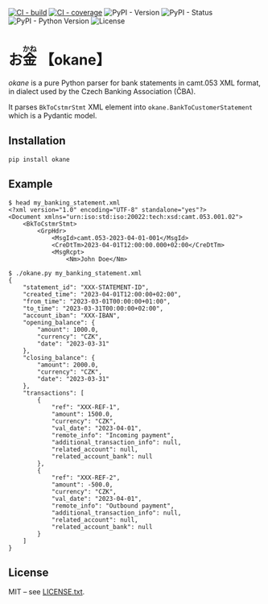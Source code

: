 [![CI - build](https://img.shields.io/github/actions/workflow/status/tkarabela/okane/main.yml?branch=master)](https://github.com/tkarabela/okane/actions)
[![CI - coverage](https://img.shields.io/codecov/c/github/tkarabela/okane)](https://app.codecov.io/github/tkarabela/okane)
![PyPI - Version](https://img.shields.io/pypi/v/okane.svg?style=flat-square)
![PyPI - Status](https://img.shields.io/pypi/status/okane.svg?style=flat-square)
![PyPI - Python Version](https://img.shields.io/pypi/pyversions/okane.svg?style=flat-square)
![License](https://img.shields.io/pypi/l/okane.svg?style=flat-square)

# お<ruby>金<rt>かね</rt></ruby> 【okane】

_okane_ is a pure Python parser for bank statements in camt.053 XML format, in dialect
used by the Czech Banking Association (ČBA).

It parses `BkToCstmrStmt` XML element into `okane.BankToCustomerStatement` which is
a Pydantic model.

## Installation

```shell
pip install okane
```

## Example

```
$ head my_banking_statement.xml
<?xml version="1.0" encoding="UTF-8" standalone="yes"?>
<Document xmlns="urn:iso:std:iso:20022:tech:xsd:camt.053.001.02">
    <BkToCstmrStmt>
        <GrpHdr>
            <MsgId>camt.053-2023-04-01-001</MsgId>
            <CreDtTm>2023-04-01T12:00:00.000+02:00</CreDtTm>
            <MsgRcpt>
                <Nm>John Doe</Nm>

$ ./okane.py my_banking_statement.xml
{                                               
    "statement_id": "XXX-STATEMENT-ID",         
    "created_time": "2023-04-01T12:00:00+02:00",
    "from_time": "2023-03-01T00:00:00+01:00",   
    "to_time": "2023-03-31T00:00:00+02:00",     
    "account_iban": "XXX-IBAN",                 
    "opening_balance": {                        
        "amount": 1000.0,
        "currency": "CZK",
        "date": "2023-03-31"
    },
    "closing_balance": {
        "amount": 2000.0,
        "currency": "CZK",
        "date": "2023-03-31"
    },
    "transactions": [
        {
            "ref": "XXX-REF-1",
            "amount": 1500.0,
            "currency": "CZK",
            "val_date": "2023-04-01",
            "remote_info": "Incoming payment",
            "additional_transaction_info": null,
            "related_account": null,
            "related_account_bank": null
        },
        {
            "ref": "XXX-REF-2",
            "amount": -500.0,
            "currency": "CZK",
            "val_date": "2023-04-01",
            "remote_info": "Outbound payment",
            "additional_transaction_info": null,
            "related_account": null,
            "related_account_bank": null
        }
    ]
}

```


## License

MIT – see [LICENSE.txt](./LICENSE.txt).
